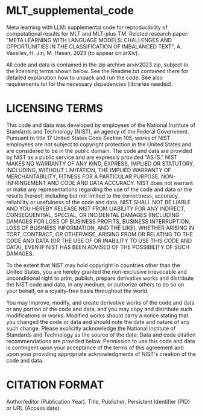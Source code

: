 # MLT_supplemental_code
Meta learning with LLM: supplemental code for reproducibility of computational results for MLT and MLT-plus-TM. Related research paper: 
"META LEARNING WITH LANGUAGE MODELS: CHALLENGES AND OPPORTUNITIES IN THE CLASSIFICATION OF IMBALANCED TEXT", A. Vassilev, H. Jin, M. Hasan, 2023 (to appear on arXiv).

All code and data is contained in the zip archive arxiv2023.zip, subject to the licensing terms shown below. See the Readme.txt contained there for detailed explanation how to 
unpack and run the code. See also requirements.txt for the necessary depedencies (libraries needed). 

# LICENSING TERMS

This code and data was developed by employees of the National Institute of Standards and Technology (NIST), an agency of the Federal Government. Pursuant to title 17 United States Code Section 105, works of NIST employees are not subject to copyright protection in the United States and are considered to be in the public domain. The code and data are provided by NIST as a public service and are expressly provided "AS IS." NIST MAKES NO WARRANTY OF ANY KIND, EXPRESS, IMPLIED OR STATUTORY, INCLUDING, WITHOUT LIMITATION, THE IMPLIED WARRANTY OF MERCHANTABILITY, FITNESS FOR A PARTICULAR PURPOSE, NON-INFRINGEMENT AND CODE AND DATA ACCURACY. NIST does not warrant or make any representations regarding the use of the code and data or the results thereof, including but not limited to the correctness, accuracy, reliability or usefulness of the code and data. NIST SHALL NOT BE LIABLE AND YOU HEREBY RELEASE NIST FROM LIABILITY FOR ANY INDIRECT, CONSEQUENTIAL, SPECIAL, OR INCIDENTAL DAMAGES (INCLUDING DAMAGES FOR LOSS OF BUSINESS PROFITS, BUSINESS INTERRUPTION, LOSS OF BUSINESS INFORMATION, AND THE LIKE), WHETHER ARISING IN TORT, CONTRACT, OR OTHERWISE, ARISING FROM OR RELATING TO THE CODE AND DATA (OR THE USE OF OR INABILITY TO USE THIS CODE AND DATA), EVEN IF NIST HAS BEEN ADVISED OF THE POSSIBILITY OF SUCH DAMAGES.

To the extent that NIST may hold copyright in countries other than the United States, you are hereby granted the non-exclusive irrevocable and unconditional right to print, publish, prepare derivative works and distribute the NIST code and data, in any medium, or authorize others to do so on your behalf, on a royalty-free basis throughout the world.

You may improve, modify, and create derivative works of the code and data or any portion of the code and data, and you may copy and distribute such modifications or works. Modified works should carry a notice stating that you changed the code or data and should note the date and nature of any such change. Please explicitly acknowledge the National Institute of Standards and Technology as the source of the data: Data and code citation recommendations are provided below. Permission to use this code and data is contingent upon your acceptance of the terms of this agreement and upon your providing appropriate acknowledgments of NIST's creation of the code and data.

# CITATION FORMAT
Author/editor (Publication Year), Title, Publisher, Persistent Identifier (PID) or URL (Access date).
